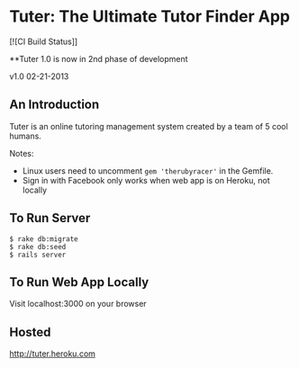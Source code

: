 # Tuter: The Ultimate Tutor Finder App

[![CI Build Status]]

**Tuter 1.0 is now in 2nd phase of development

v1.0 02-21-2013

## An Introduction
Tuter is an online tutoring management system created by a team of 5 cool humans.

Notes:

- Linux users need to uncomment `gem 'therubyracer'` in the Gemfile.
- Sign in with Facebook only works when web app is on Heroku, not locally


## To Run Server
	$ rake db:migrate
	$ rake db:seed
	$ rails server

## To Run Web App Locally
Visit localhost:3000 on your browser

## Hosted
http://tuter.heroku.com
  
